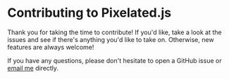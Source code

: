 # Contributing to Pixelated.js

Thank you for taking the time to contribute! If you'd like, take a look at the issues and see if there's anything you'd like to take on. Otherwise, new features are always welcome!

If you have any questions, please don't hesitate to open a GitHub issue or [email me](https://www.maxlaumeister.com/contact/) directly.
